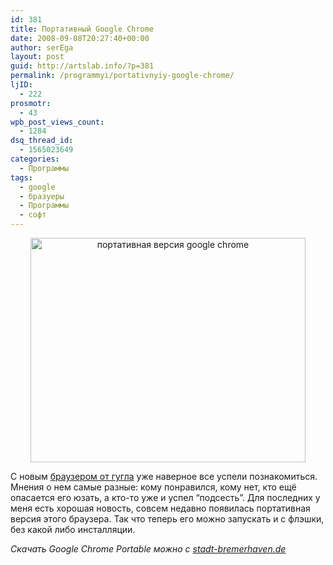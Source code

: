 ```yaml
---
id: 381
title: Портативный Google Chrome
date: 2008-09-08T20:27:40+00:00
author: serEga
layout: post
guid: http://artslab.info/?p=381
permalink: /programmyi/portativnyiy-google-chrome/
ljID:
  - 222
prosmotr:
  - 43
wpb_post_views_count:
  - 1284
dsq_thread_id:
  - 1565023649
categories:
  - Программы
tags:
  - google
  - бразуеры
  - Программы
  - софт
---
```

<p style="text-align: center;">
  <img class="aligncenter" style="border: 0pt none;" src="http://www.google.com/chrome/intl/ru/images/dlpage_lg.jpg" alt="портативная версия google chrome" width="440" height="359" />
</p>

С новым <a href="http://www.google.com/chrome" target="_blank">браузером от гугла</a> уже наверное все успели познакомиться. Мнения о нем самые разные: кому понравился, кому нет, кто ещё опасается его юзать, а кто-то уже и успел &#8220;подсесть&#8221;. Для последних у меня есть хорошая новость, совсем недавно появилась портативная версия этого браузера. Так что теперь его можно запускать и с флэшки, без какой либо инсталляции.

_Скачать Google Chrome Portable можно с <a href="http://stadt-bremerhaven.de/2008/09/03/portable-chrome-021510/" target="_blank">stadt-bremerhaven.de</a>_